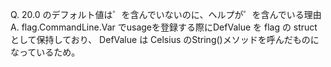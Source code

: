 Q. 20.0 のデフォルト値は゜を含んでいないのに、ヘルプが゜を含んでいる理由
A. flag.CommandLine.Var でusageを登録する際にDefValue を flag の struct として保持しており、 DefValue は Celsius のString()メソッドを呼んだものになっているため。
